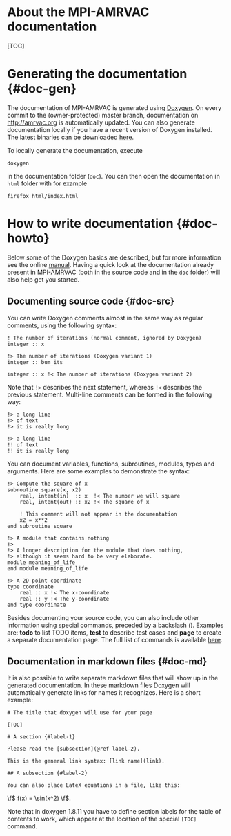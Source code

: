 # About the MPI-AMRVAC documentation

[TOC]

# Generating the documentation {#doc-gen}

The documentation of MPI-AMRVAC is generated using
[Doxygen](http://doxygen.org/). On every commit to the (owner-protected) master branch, documentation on http://amrvac.org
is automatically updated. You can also generate 
documentation locally if you have a recent version of Doxygen installed. The
latest binaries can be downloaded
[here](https://doxygen.nl/download.html).

To locally generate the documentation, execute

    doxygen

in the documentation folder (`doc`). You can then open the documentation in
`html` folder with for example

    firefox html/index.html

# How to write documentation {#doc-howto}

Below some of the Doxygen basics are described, but for more information see the
online [manual](https://www.doxygen.nl/manual/index.html). Having
a quick look at the documentation already present in MPI-AMRVAC (both in the
source code and in the `doc` folder) will also help get you started.

## Documenting source code {#doc-src}

You can write Doxygen comments almost in the same way as regular comments, using
the following syntax:

    ! The number of iterations (normal comment, ignored by Doxygen)
    integer :: x

    !> The number of iterations (Doxygen variant 1)
    integer :: bum_its

    integer :: x !< The number of iterations (Doxygen variant 2)

Note that `!>` describes the next statement, whereas `!<` describes the previous statement.
Multi-line comments can be formed in the following way:

    !> a long line
    !> of text
    !> it is really long

    !> a long line
    !! of text
    !! it is really long

You can document variables, functions, subroutines, modules, types and arguments.
Here are some examples to demonstrate the syntax:

    !> Compute the square of x
    subroutine square(x, x2)
        real, intent(in)  :: x  !< The number we will square
        real, intent(out) :: x2 !< The square of x

        ! This comment will not appear in the documentation
        x2 = x**2
    end subroutine square

    !> A module that contains nothing
    !>
    !> A longer description for the module that does nothing,
    !> although it seems hard to be very elaborate.
    module meaning_of_life
    end module meaning_of_life

    !> A 2D point coordinate
    type coordinate
        real :: x !< The x-coordinate
        real :: y !< The y-coordinate
    end type coordinate

Besides documenting your source code, you can also include other information
using special commands, preceded by a backslash (\). Examples are: **todo** to
list TODO items, **test** to describe test cases and **page** to create a
separate documentation page. The full list of commands is available
[here](https://www.doxygen.nl/manual/commands.html).

## Documentation in markdown files {#doc-md}

It is also possible to write separate markdown files that will show up in the
generated documentation. In these markdown files Doxygen will automatically
generate links for names it recognizes. Here is a short example:

    # The title that doxygen will use for your page

    [TOC]

    # A section {#label-1}

    Please read the [subsection](@ref label-2).

    This is the general link syntax: [link name](link).

    ## A subsection {#label-2}

    You can also place LateX equations in a file, like this:

\f$ f(x) = \sin(x^2) \f$.

Note that in doxygen 1.8.11 you have to define section labels for the table of
contents to work, which appear at the location of the special `[TOC]` command.
